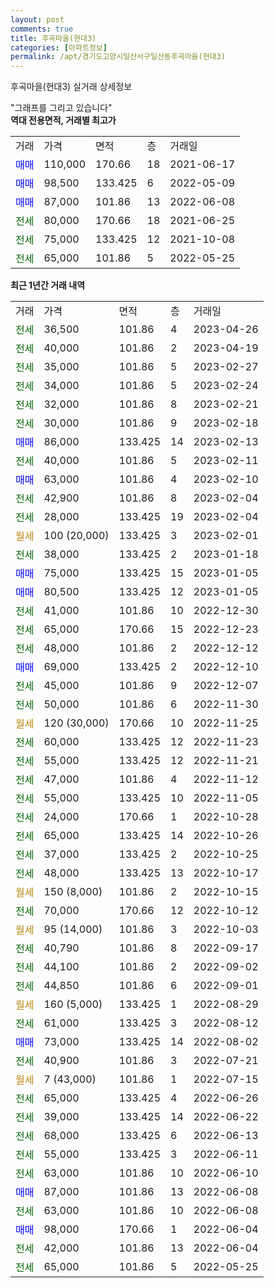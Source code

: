 ```yaml
---
layout: post
comments: true
title: 후곡마을(현대3)
categories: [아파트정보]
permalink: /apt/경기도고양시일산서구일산동후곡마을(현대3)
---
```


후곡마을(현대3) 실거래 상세정보

<script type="text/javascript">
  google.charts.load('current', {'packages':['line', 'corechart']});
  google.charts.setOnLoadCallback(drawChart);

  function drawChart() {
    var data = new google.visualization.DataTable();
    data.addColumn('date', '거래일');
    data.addColumn('number', "매매");
    data.addColumn('number', "전세");
    data.addColumn('number', "전매");

    data.addRows([[new Date(Date.parse("2023-04-26")), null, 36500, null], [new Date(Date.parse("2023-04-19")), null, 40000, null], [new Date(Date.parse("2023-02-27")), null, 35000, null], [new Date(Date.parse("2023-02-24")), null, 34000, null], [new Date(Date.parse("2023-02-21")), null, 32000, null], [new Date(Date.parse("2023-02-18")), null, 30000, null], [new Date(Date.parse("2023-02-13")), 86000, null, null], [new Date(Date.parse("2023-02-11")), null, 40000, null], [new Date(Date.parse("2023-02-10")), 63000, null, null], [new Date(Date.parse("2023-02-04")), null, 42900, null], [new Date(Date.parse("2023-02-04")), null, 28000, null], [new Date(Date.parse("2023-02-01")), null, null, null], [new Date(Date.parse("2023-01-18")), null, 38000, null], [new Date(Date.parse("2023-01-05")), 75000, null, null], [new Date(Date.parse("2023-01-05")), 80500, null, null], [new Date(Date.parse("2022-12-30")), null, 41000, null], [new Date(Date.parse("2022-12-23")), null, 65000, null], [new Date(Date.parse("2022-12-12")), null, 48000, null], [new Date(Date.parse("2022-12-10")), 69000, null, null], [new Date(Date.parse("2022-12-07")), null, 45000, null], [new Date(Date.parse("2022-11-30")), null, 50000, null], [new Date(Date.parse("2022-11-25")), null, null, null], [new Date(Date.parse("2022-11-23")), null, 60000, null], [new Date(Date.parse("2022-11-21")), null, 55000, null], [new Date(Date.parse("2022-11-12")), null, 47000, null], [new Date(Date.parse("2022-11-05")), null, 55000, null], [new Date(Date.parse("2022-10-28")), null, 24000, null], [new Date(Date.parse("2022-10-26")), null, 65000, null], [new Date(Date.parse("2022-10-25")), null, 37000, null], [new Date(Date.parse("2022-10-17")), null, 48000, null], [new Date(Date.parse("2022-10-15")), null, null, null], [new Date(Date.parse("2022-10-12")), null, 70000, null], [new Date(Date.parse("2022-10-03")), null, null, null], [new Date(Date.parse("2022-09-17")), null, 40790, null], [new Date(Date.parse("2022-09-02")), null, 44100, null], [new Date(Date.parse("2022-09-01")), null, 44850, null], [new Date(Date.parse("2022-08-29")), null, null, null], [new Date(Date.parse("2022-08-12")), null, 61000, null], [new Date(Date.parse("2022-08-02")), 73000, null, null], [new Date(Date.parse("2022-07-21")), null, 40900, null], [new Date(Date.parse("2022-07-15")), null, null, null], [new Date(Date.parse("2022-06-26")), null, 65000, null], [new Date(Date.parse("2022-06-22")), null, 39000, null], [new Date(Date.parse("2022-06-13")), null, 68000, null], [new Date(Date.parse("2022-06-11")), null, 55000, null], [new Date(Date.parse("2022-06-10")), null, 63000, null], [new Date(Date.parse("2022-06-08")), 87000, null, null], [new Date(Date.parse("2022-06-08")), null, 63000, null], [new Date(Date.parse("2022-06-04")), 98000, null, null], [new Date(Date.parse("2022-06-04")), null, 42000, null], [new Date(Date.parse("2022-05-25")), null, 65000, null]]);

    var options = {
      hAxis: {
        format: 'yyyy/MM/dd'
      },    
      lineWidth: 0,
      pointsVisible: true,    
      title: '최근 1년간 유형별 실거래가 분포',
      legend: { position: 'bottom' }
    };

    var formatter = new google.visualization.NumberFormat({pattern:'###,###'} );
    formatter.format(data, 1);
    formatter.format(data, 2);
    
    setTimeout(function() {
        var chart = new google.visualization.LineChart(document.getElementById('columnchart_material'));
        chart.draw(data, (options));
        document.getElementById('loading').style.display = 'none';
    }, 200);
  }
</script>


<div id="loading" style="z-index:20; display: block; margin-left: 0px">"그래프를 그리고 있습니다"</div>
<div id="columnchart_material" style="width: 95%; margin-left: 0px; display: block"></div>
<!-- contents start -->
<b>역대 전용면적, 거래별 최고가</b>
<table class="sortable">
    <tr>
      <td>거래</td>
      <td>가격</td>
      <td>면적</td>
      <td>층</td>
      <td>거래일</td>
    </tr>
        <tr>
          <td><a style="color: blue">매매</a></td>
          <td>110,000</td>
          <td>170.66</td>
          <td>18</td>
          <td>2021-06-17</td>
        </tr>            <tr>
          <td><a style="color: blue">매매</a></td>
          <td>98,500</td>
          <td>133.425</td>
          <td>6</td>
          <td>2022-05-09</td>
        </tr>            <tr>
          <td><a style="color: blue">매매</a></td>
          <td>87,000</td>
          <td>101.86</td>
          <td>13</td>
          <td>2022-06-08</td>
        </tr>        
        <tr>
              <td><a style="color: darkgreen">전세</a></td>
              <td>80,000</td>
              <td>170.66</td>
              <td>18</td>
              <td>2021-06-25</td>
            </tr>            <tr>
              <td><a style="color: darkgreen">전세</a></td>
              <td>75,000</td>
              <td>133.425</td>
              <td>12</td>
              <td>2021-10-08</td>
            </tr>            <tr>
              <td><a style="color: darkgreen">전세</a></td>
              <td>65,000</td>
              <td>101.86</td>
              <td>5</td>
              <td>2022-05-25</td>
            </tr>        
    
</table>

<b>최근 1년간 거래 내역</b>

<table class="sortable">
    <tr>
      <td>거래</td>
      <td>가격</td>
      <td>면적</td>
      <td>층</td>
      <td>거래일</td>
    </tr>
    <tr>
      <td><a style="color: darkgreen">전세</a></td>
      <td>36,500</td>
      <td>101.86</td>
      <td>4</td>
      <td>2023-04-26</td>
    </tr>          <tr>
      <td><a style="color: darkgreen">전세</a></td>
      <td>40,000</td>
      <td>101.86</td>
      <td>2</td>
      <td>2023-04-19</td>
    </tr>          <tr>
      <td><a style="color: darkgreen">전세</a></td>
      <td>35,000</td>
      <td>101.86</td>
      <td>5</td>
      <td>2023-02-27</td>
    </tr>          <tr>
      <td><a style="color: darkgreen">전세</a></td>
      <td>34,000</td>
      <td>101.86</td>
      <td>5</td>
      <td>2023-02-24</td>
    </tr>          <tr>
      <td><a style="color: darkgreen">전세</a></td>
      <td>32,000</td>
      <td>101.86</td>
      <td>8</td>
      <td>2023-02-21</td>
    </tr>          <tr>
      <td><a style="color: darkgreen">전세</a></td>
      <td>30,000</td>
      <td>101.86</td>
      <td>9</td>
      <td>2023-02-18</td>
    </tr>          <tr>
      <td><a style="color: blue">매매</a></td>
      <td>86,000</td>
      <td>133.425</td>
      <td>14</td>
      <td>2023-02-13</td>
    </tr>          <tr>
      <td><a style="color: darkgreen">전세</a></td>
      <td>40,000</td>
      <td>101.86</td>
      <td>5</td>
      <td>2023-02-11</td>
    </tr>          <tr>
      <td><a style="color: blue">매매</a></td>
      <td>63,000</td>
      <td>101.86</td>
      <td>4</td>
      <td>2023-02-10</td>
    </tr>          <tr>
      <td><a style="color: darkgreen">전세</a></td>
      <td>42,900</td>
      <td>101.86</td>
      <td>8</td>
      <td>2023-02-04</td>
    </tr>          <tr>
      <td><a style="color: darkgreen">전세</a></td>
      <td>28,000</td>
      <td>133.425</td>
      <td>19</td>
      <td>2023-02-04</td>
    </tr>          <tr>
      <td><a style="color: darkgoldenrod">월세</a></td>
      <td>100 (20,000)</td>
      <td>133.425</td>
      <td>3</td>
      <td>2023-02-01</td>
    </tr>          <tr>
      <td><a style="color: darkgreen">전세</a></td>
      <td>38,000</td>
      <td>133.425</td>
      <td>2</td>
      <td>2023-01-18</td>
    </tr>          <tr>
      <td><a style="color: blue">매매</a></td>
      <td>75,000</td>
      <td>133.425</td>
      <td>15</td>
      <td>2023-01-05</td>
    </tr>          <tr>
      <td><a style="color: blue">매매</a></td>
      <td>80,500</td>
      <td>133.425</td>
      <td>12</td>
      <td>2023-01-05</td>
    </tr>          <tr>
      <td><a style="color: darkgreen">전세</a></td>
      <td>41,000</td>
      <td>101.86</td>
      <td>10</td>
      <td>2022-12-30</td>
    </tr>          <tr>
      <td><a style="color: darkgreen">전세</a></td>
      <td>65,000</td>
      <td>170.66</td>
      <td>15</td>
      <td>2022-12-23</td>
    </tr>          <tr>
      <td><a style="color: darkgreen">전세</a></td>
      <td>48,000</td>
      <td>101.86</td>
      <td>2</td>
      <td>2022-12-12</td>
    </tr>          <tr>
      <td><a style="color: blue">매매</a></td>
      <td>69,000</td>
      <td>133.425</td>
      <td>2</td>
      <td>2022-12-10</td>
    </tr>          <tr>
      <td><a style="color: darkgreen">전세</a></td>
      <td>45,000</td>
      <td>101.86</td>
      <td>9</td>
      <td>2022-12-07</td>
    </tr>          <tr>
      <td><a style="color: darkgreen">전세</a></td>
      <td>50,000</td>
      <td>101.86</td>
      <td>6</td>
      <td>2022-11-30</td>
    </tr>          <tr>
      <td><a style="color: darkgoldenrod">월세</a></td>
      <td>120 (30,000)</td>
      <td>170.66</td>
      <td>10</td>
      <td>2022-11-25</td>
    </tr>          <tr>
      <td><a style="color: darkgreen">전세</a></td>
      <td>60,000</td>
      <td>133.425</td>
      <td>12</td>
      <td>2022-11-23</td>
    </tr>          <tr>
      <td><a style="color: darkgreen">전세</a></td>
      <td>55,000</td>
      <td>133.425</td>
      <td>12</td>
      <td>2022-11-21</td>
    </tr>          <tr>
      <td><a style="color: darkgreen">전세</a></td>
      <td>47,000</td>
      <td>101.86</td>
      <td>4</td>
      <td>2022-11-12</td>
    </tr>          <tr>
      <td><a style="color: darkgreen">전세</a></td>
      <td>55,000</td>
      <td>133.425</td>
      <td>10</td>
      <td>2022-11-05</td>
    </tr>          <tr>
      <td><a style="color: darkgreen">전세</a></td>
      <td>24,000</td>
      <td>170.66</td>
      <td>1</td>
      <td>2022-10-28</td>
    </tr>          <tr>
      <td><a style="color: darkgreen">전세</a></td>
      <td>65,000</td>
      <td>133.425</td>
      <td>14</td>
      <td>2022-10-26</td>
    </tr>          <tr>
      <td><a style="color: darkgreen">전세</a></td>
      <td>37,000</td>
      <td>133.425</td>
      <td>2</td>
      <td>2022-10-25</td>
    </tr>          <tr>
      <td><a style="color: darkgreen">전세</a></td>
      <td>48,000</td>
      <td>133.425</td>
      <td>13</td>
      <td>2022-10-17</td>
    </tr>          <tr>
      <td><a style="color: darkgoldenrod">월세</a></td>
      <td>150 (8,000)</td>
      <td>101.86</td>
      <td>2</td>
      <td>2022-10-15</td>
    </tr>          <tr>
      <td><a style="color: darkgreen">전세</a></td>
      <td>70,000</td>
      <td>170.66</td>
      <td>12</td>
      <td>2022-10-12</td>
    </tr>          <tr>
      <td><a style="color: darkgoldenrod">월세</a></td>
      <td>95 (14,000)</td>
      <td>101.86</td>
      <td>3</td>
      <td>2022-10-03</td>
    </tr>          <tr>
      <td><a style="color: darkgreen">전세</a></td>
      <td>40,790</td>
      <td>101.86</td>
      <td>8</td>
      <td>2022-09-17</td>
    </tr>          <tr>
      <td><a style="color: darkgreen">전세</a></td>
      <td>44,100</td>
      <td>101.86</td>
      <td>2</td>
      <td>2022-09-02</td>
    </tr>          <tr>
      <td><a style="color: darkgreen">전세</a></td>
      <td>44,850</td>
      <td>101.86</td>
      <td>6</td>
      <td>2022-09-01</td>
    </tr>          <tr>
      <td><a style="color: darkgoldenrod">월세</a></td>
      <td>160 (5,000)</td>
      <td>133.425</td>
      <td>1</td>
      <td>2022-08-29</td>
    </tr>          <tr>
      <td><a style="color: darkgreen">전세</a></td>
      <td>61,000</td>
      <td>133.425</td>
      <td>3</td>
      <td>2022-08-12</td>
    </tr>          <tr>
      <td><a style="color: blue">매매</a></td>
      <td>73,000</td>
      <td>133.425</td>
      <td>14</td>
      <td>2022-08-02</td>
    </tr>          <tr>
      <td><a style="color: darkgreen">전세</a></td>
      <td>40,900</td>
      <td>101.86</td>
      <td>3</td>
      <td>2022-07-21</td>
    </tr>          <tr>
      <td><a style="color: darkgoldenrod">월세</a></td>
      <td>7 (43,000)</td>
      <td>101.86</td>
      <td>1</td>
      <td>2022-07-15</td>
    </tr>          <tr>
      <td><a style="color: darkgreen">전세</a></td>
      <td>65,000</td>
      <td>133.425</td>
      <td>4</td>
      <td>2022-06-26</td>
    </tr>          <tr>
      <td><a style="color: darkgreen">전세</a></td>
      <td>39,000</td>
      <td>133.425</td>
      <td>14</td>
      <td>2022-06-22</td>
    </tr>          <tr>
      <td><a style="color: darkgreen">전세</a></td>
      <td>68,000</td>
      <td>133.425</td>
      <td>6</td>
      <td>2022-06-13</td>
    </tr>          <tr>
      <td><a style="color: darkgreen">전세</a></td>
      <td>55,000</td>
      <td>133.425</td>
      <td>3</td>
      <td>2022-06-11</td>
    </tr>          <tr>
      <td><a style="color: darkgreen">전세</a></td>
      <td>63,000</td>
      <td>101.86</td>
      <td>10</td>
      <td>2022-06-10</td>
    </tr>          <tr>
      <td><a style="color: blue">매매</a></td>
      <td>87,000</td>
      <td>101.86</td>
      <td>13</td>
      <td>2022-06-08</td>
    </tr>          <tr>
      <td><a style="color: darkgreen">전세</a></td>
      <td>63,000</td>
      <td>101.86</td>
      <td>10</td>
      <td>2022-06-08</td>
    </tr>          <tr>
      <td><a style="color: blue">매매</a></td>
      <td>98,000</td>
      <td>170.66</td>
      <td>1</td>
      <td>2022-06-04</td>
    </tr>          <tr>
      <td><a style="color: darkgreen">전세</a></td>
      <td>42,000</td>
      <td>101.86</td>
      <td>13</td>
      <td>2022-06-04</td>
    </tr>          <tr>
      <td><a style="color: darkgreen">전세</a></td>
      <td>65,000</td>
      <td>101.86</td>
      <td>5</td>
      <td>2022-05-25</td>
    </tr>      </table>
<!-- contents end -->    

